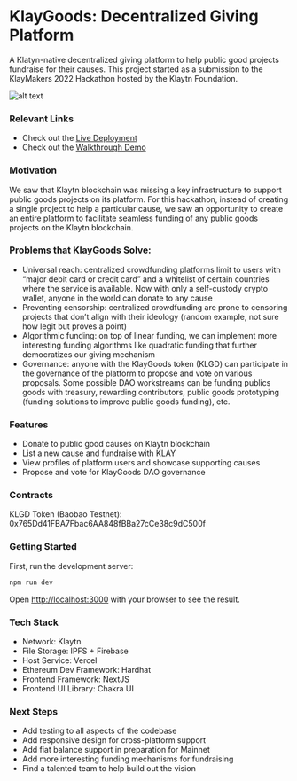 # KlayGoods: Decentralized Giving Platform

A Klatyn-native decentralized giving platform to help public good projects fundraise for their causes. This project started as a submission to the KlayMakers 2022 Hackathon hosted by the Klaytn Foundation.

![alt text](/public/landing.png)

### Relevant Links

- Check out the [Live Deployment](https://klaygoods.org)
- Check out the [Walkthrough Demo](https://vimeo.com/759768734)

### Motivation

We saw that Klaytn blockchain was missing a key infrastructure to support public goods projects on its platform. For this hackathon, instead of creating a single project to help a particular cause, we saw an opportunity to create an entire platform to facilitate seamless funding of any public goods projects on the Klaytn blockchain.

### Problems that KlayGoods Solve:

- Universal reach: centralized crowdfunding platforms limit to users with “major debit card or credit card” and a whitelist of certain countries where the service is available. Now with only a self-custody crypto wallet, anyone in the world can donate to any cause
- Preventing censorship: centralized crowdfunding are prone to censoring projects that don’t align with their ideology (random example, not sure how legit but proves a point)
- Algorithmic funding: on top of linear funding, we can implement more interesting funding algorithms like quadratic funding that further democratizes our giving mechanism
- Governance: anyone with the KlayGoods token (KLGD) can participate in the governance of the platform to propose and vote on various proposals. Some possible DAO workstreams can be funding publics goods with treasury, rewarding contributors, public goods prototyping (funding solutions to improve public goods funding), etc.

### Features

- Donate to public good causes on Klaytn blockchain
- List a new cause and fundraise with KLAY
- View profiles of platform users and showcase supporting causes
- Propose and vote for KlayGoods DAO governance

### Contracts

KLGD Token (Baobao Testnet): 0x765Dd41FBA7Fbac6AA848fBBa27cCe38c9dC500f

### Getting Started

First, run the development server:

```bash
npm run dev
```

Open [http://localhost:3000](http://localhost:3000) with your browser to see the result.

### Tech Stack

- Network: Klaytn
- File Storage: IPFS + Firebase
- Host Service: Vercel
- Ethereum Dev Framework: Hardhat
- Frontend Framework: NextJS
- Frontend UI Library: Chakra UI

### Next Steps

- Add testing to all aspects of the codebase
- Add responsive design for cross-platform support
- Add fiat balance support in preparation for Mainnet
- Add more interesting funding mechanisms for fundraising
- Find a talented team to help build out the vision
